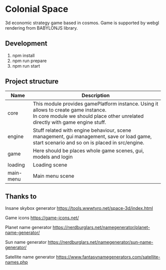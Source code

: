 # Colonial Space

3d economic strategy game based in cosmos. Game is supported by webgl rendering from BABYLONJS library.

## Development

1. npm install
2. npm run prepare
3. npm run start

## Project structure

| Name      | Description                                                                                                                                                               |
|-----------|---------------------------------------------------------------------------------------------------------------------------------------------------------------------------|
| core      | This module provides gamePlatform instance. Using it allows to create game instance. <br/>In core module we should place other unrelated directly with game engine stuff. |
| engine    | Stuff related with engine behaviour, scene management, gui management, save or load game, start scenario and so on is placed in src/engine.                               |
| game      | Here should be places whole game scenes, gui, models and login                                                                                                            |
| loading   | Loading scene                                                                                                                                                             |
| main-menu | Main menu scene                                                                                                                                                           |

## Thanks to

Insane skybox generator
https://tools.wwwtyro.net/space-3d/index.html

Game icons 
https://game-icons.net/

Planet name generator
https://nerdburglars.net/namegenerator/planet-name-generator/

Sun name generator
https://nerdburglars.net/namegenerator/sun-name-generator/

Satellite name generator
https://www.fantasynamegenerators.com/satellite-names.php
